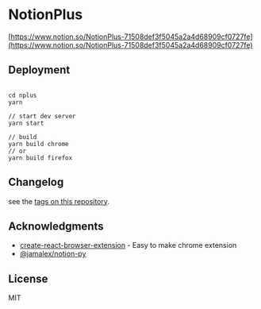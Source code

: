 # NotionPlus

[https://www.notion.so/NotionPlus-71508def3f5045a2a4d68909cf0727fe](https://www.notion.so/NotionPlus-71508def3f5045a2a4d68909cf0727fe)

## Deployment

```shell

cd nplus
yarn

// start dev server
yarn start

// build 
yarn build chrome 
// or
yarn build firefox

```

## Changelog

see the [tags on this repository](https://github.com/mayneyao/NotionPlus/tags). 

## Acknowledgments

* [create-react-browser-extension](https://github.com/gxvv/create-react-browser-extension) - Easy to make chrome extension
* [@jamalex/notion-py](https://github.com/jamalex/notion-py)

## License
MIT
